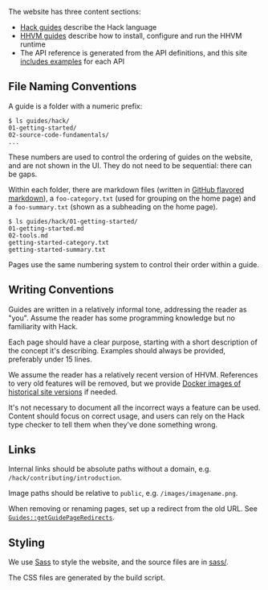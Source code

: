 The website has three content sections:

* [Hack
  guides](https://github.com/hhvm/user-documentation/tree/main/guides/hack)
  describe the Hack language
* [HHVM
  guides](https://github.com/hhvm/user-documentation/tree/main/guides/hhvm)
  describe how to install, configure and run the HHVM runtime
* The API reference is generated from the API definitions, and this
  site [includes
  examples](https://github.com/hhvm/user-documentation/tree/main/api-examples)
  for each API
  
## File Naming Conventions

A guide is a folder with a numeric prefix:

```
$ ls guides/hack/
01-getting-started/
02-source-code-fundamentals/
...
```

These numbers are used to control the ordering of guides on the
website, and are not shown in the UI. They do not need to be
sequential: there can be gaps.

Within each folder, there are markdown files (written in [GitHub
flavored markdown](https://github.github.com/gfm/)), a `foo-category.txt` (used
for grouping on the home page) and a `foo-summary.txt` (shown as a subheading on
the home page).

```
$ ls guides/hack/01-getting-started/
01-getting-started.md
02-tools.md
getting-started-category.txt
getting-started-summary.txt
```

Pages use the same numbering system to control their order within a
guide.

## Writing Conventions

Guides are written in a relatively informal tone, addressing the
reader as "you". Assume the reader has some programming knowledge but
no familiarity with Hack.

Each page should have a clear purpose, starting with a short
description of the concept it's describing. Examples should always be
provided, preferably under 15 lines.

We assume the reader has a relatively recent version of
HHVM. References to very old features will be removed, but we provide
[Docker images of historical site
versions](/hack/contributing/introduction#running-an-old-instance) if
needed.

It's not necessary to document all the incorrect ways a feature can be
used. Content should focus on correct usage, and users can rely on the
Hack type checker to tell them when they've done something wrong.

## Links

Internal links should be absolute paths without a domain,
e.g. `/hack/contributing/introduction`.

Image paths should be relative to `public`,
e.g. `/images/imagename.png`.

When removing or renaming pages, set up a redirect from the old
URL. See [`Guides::getGuidePageRedirects`](https://github.com/hhvm/user-documentation/blob/9fd2aaeb60a236072ef99735a9114ec54d96da2c/src/Guides.php#L56).

## Styling

We use [Sass](https://sass-lang.com/) to style the website, and the
source files are in
[sass/](https://github.com/hhvm/user-documentation/tree/main/sass).

The CSS files are generated by the build script.
